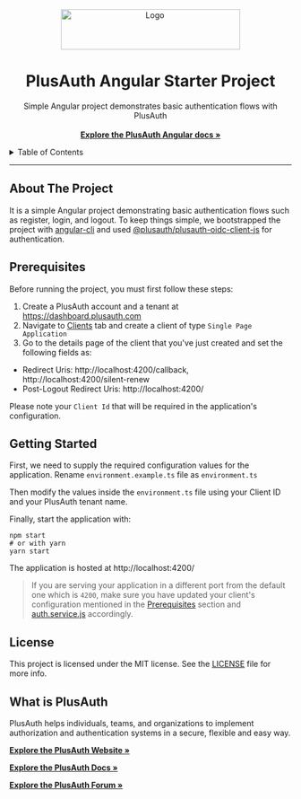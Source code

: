 <div align="center">
  <a href="https://plusauth.com/">
    <img src="https://docs.plusauth.com/images/pa-white.svg" alt="Logo" width="320" height="72" >
  </a>
</div>

<h1 align="center">PlusAuth Angular Starter Project</h1>

 <p align="center">
    Simple Angular project demonstrates basic authentication flows with PlusAuth
    <br />
    <br />
    <a href="https://docs.plusauth.com/quickStart/spa/angular" target="_blank"><strong>Explore the PlusAuth Angular docs »</strong></a>
</p>

<details>
  <summary>Table of Contents</summary>
    <li><a href="#about-the-project">About The Project</a></li>
    <li><a href="#prerequisites">Prerequisites</a></li>
    <li><a href="#getting-started">Getting Started</a></li>
    <li><a href="#license">License</a></li>
    <li><a href="#what-is-plusauth">What is PlusAuth</a></li>
 </ol>
</details>

---

## About The Project

It is a simple Angular project demonstrating basic authentication flows such as register, login, and logout. To keep things simple, we bootstrapped the project with [angular-cli](https://angular.io/cli) and used
[@plusauth/plusauth-oidc-client-js](https://github.com/PlusAuth/plusauth-oidc-client-js) for authentication.

## Prerequisites

Before running the project, you must first follow these steps:

1. Create a PlusAuth account and a tenant at https://dashboard.plusauth.com
2. Navigate to [Clients](https://dashboard.plusauth.com/~clients) tab and create a client of type `Single Page Application`
3. Go to the details page of the client that you've just created and set the following fields as:

- Redirect Uris: http://localhost:4200/callback, http://localhost:4200/silent-renew
- Post-Logout Redirect Uris: http://localhost:4200/

Please note your `Client Id` that will be required in the application's configuration.

## Getting Started

First, we need to supply the required configuration values for the application. Rename `environment.example.ts` file as `environment.ts`

Then modify the values inside the `environment.ts` file using your Client ID and your PlusAuth tenant name.

Finally, start the application with:

```shell
npm start
# or with yarn
yarn start
```

The application is hosted at http://localhost:4200/

> If you are serving your application in a different port from the default one which is `4200`, 
> make sure you have updated your client's configuration mentioned in the [Prerequisites](#prerequisites) section and [auth.service.js](src/app/services/auth.service.js) accordingly.

## License

This project is licensed under the MIT license. See the [LICENSE](LICENSE) file for more info.

## What is PlusAuth

PlusAuth helps individuals, teams, and organizations to implement authorization and authentication systems in a secure, flexible and easy way.

<a href="https://plusauth.com/" target="_blank"><strong>Explore the PlusAuth Website »</strong></a>

<a href="https://docs.plusauth.com/" target="_blank"><strong>Explore the PlusAuth Docs »</strong></a>

<a href="https://forum.plusauth.com/" target="_blank"><strong>Explore the PlusAuth Forum »</strong></a>
